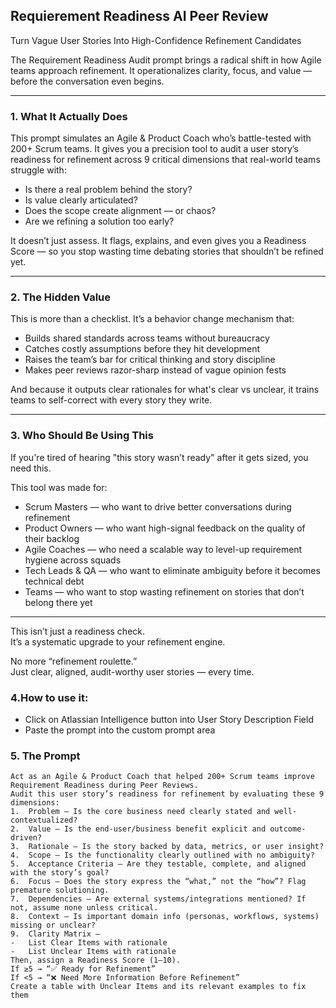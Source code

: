 ## Requierement Readiness AI Peer Review

Turn Vague User Stories Into High-Confidence Refinement Candidates

The Requirement Readiness Audit prompt brings a radical shift in how Agile teams approach refinement. It operationalizes clarity, focus, and value — before the conversation even begins.

----------

### 1. What It Actually Does

This prompt simulates an Agile & Product Coach who’s battle-tested with 200+ Scrum teams. It gives you a precision tool to audit a user story’s readiness for refinement across 9 critical dimensions that real-world teams struggle with:

-   Is there a real problem behind the story?
-   Is value clearly articulated?
-   Does the scope create alignment — or chaos?
-   Are we refining a solution too early?  
      
    

It doesn’t just assess. It flags, explains, and even gives you a Readiness Score — so you stop wasting time debating stories that shouldn’t be refined yet.

----------

### 2. The Hidden Value

This is more than a checklist. It’s a behavior change mechanism that:

-   Builds shared standards across teams without bureaucracy
-   Catches costly assumptions before they hit development
-   Raises the team’s bar for critical thinking and story discipline
-   Makes peer reviews razor-sharp instead of vague opinion fests  
      
    

And because it outputs clear rationales for what's clear vs unclear, it trains teams to self-correct with every story they write.

----------

### 3. Who Should Be Using This

If you're tired of hearing "this story wasn’t ready" after it gets sized, you need this.

This tool was made for:

-   Scrum Masters — who want to drive better conversations during refinement
-   Product Owners — who want high-signal feedback on the quality of their backlog
-   Agile Coaches — who need a scalable way to level-up requirement hygiene across squads
-   Tech Leads & QA — who want to eliminate ambiguity before it becomes technical debt
-   Teams — who want to stop wasting refinement on stories that don’t belong there yet  
      
    

----------

This isn’t just a readiness check.  
It’s a systematic upgrade to your refinement engine.

No more “refinement roulette.”  
Just clear, aligned, audit-worthy user stories — every time.

### 4.How to use it:

-   Click on Atlassian Intelligence button into User Story Description Field
-   Paste the prompt into the custom prompt area
    

### 5. The Prompt

```
Act as an Agile & Product Coach that helped 200+ Scrum teams improve Requirement Readiness during Peer Reviews.
Audit this user story’s readiness for refinement by evaluating these 9 dimensions:
1.  Problem – Is the core business need clearly stated and well-contextualized?  
2.  Value – Is the end-user/business benefit explicit and outcome-driven?  
3.  Rationale – Is the story backed by data, metrics, or user insight?  
4.  Scope – Is the functionality clearly outlined with no ambiguity?  
5.  Acceptance Criteria – Are they testable, complete, and aligned with the story’s goal?  
6.  Focus – Does the story express the “what,” not the “how”? Flag premature solutioning.  
7.  Dependencies – Are external systems/integrations mentioned? If not, assume none unless critical.  
8.  Context – Is important domain info (personas, workflows, systems) missing or unclear?  
9.  Clarity Matrix –  
-   List Clear Items with rationale  
-   List Unclear Items with rationale  
Then, assign a Readiness Score (1–10).  
If ≥5 → “✅ Ready for Refinement”  
If <5 → “❌ Need More Information Before Refinement”
Create a table with Unclear Items and its relevant examples to fix them 
```

